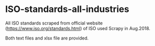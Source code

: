 # ISO-standards-all-industries

All ISO standards scraped from official website (https://www.iso.org/standards.html) of ISO used Scrapy in Aug.2018.

Both text files and xlsx file are provided.